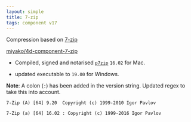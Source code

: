 ```yaml
---
layout: simple
title: 7-zip
tags: component v17
---
```


Compression based on [7-zip](https://www.7-zip.org)

[miyako/4d-component-7-zip](https://github.com/miyako/4d-component-7-zip)

<!--more-->

* Compiled, signed and notarised [``p7zip``](https://sourceforge.net/projects/p7zip/) ``16.02`` for Mac.

* updated executable to ``19.00`` for Windows.

**Note**: A colon (``:``) has been added in the version string. Updated regex to take this into account.

```
7-Zip (A) [64] 9.20  Copyright (c) 1999-2010 Igor Pavlov
```

```
7-Zip (a) [64] 16.02 : Copyright (c) 1999-2016 Igor Pavlov
```
